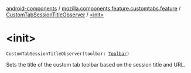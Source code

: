 [android-components](../../index.md) / [mozilla.components.feature.customtabs.feature](../index.md) / [CustomTabSessionTitleObserver](index.md) / [&lt;init&gt;](./-init-.md)

# &lt;init&gt;

`CustomTabSessionTitleObserver(toolbar: `[`Toolbar`](../../mozilla.components.concept.toolbar/-toolbar/index.md)`)`

Sets the title of the custom tab toolbar based on the session title and URL.

